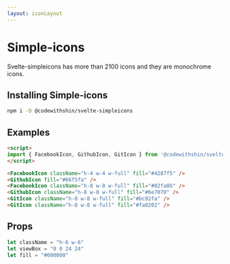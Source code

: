 ```yaml
---
layout: iconLayout
---
```


<script>
   import { FacebookIcon, GithubIcon, GitIcon } from '@codewithshin/svelte-simpleicons';
</script>

<h1 class="text-3xl w-full dark:text-white py-8">Simple-icons</h1>

<p class=" dark:text-white py-4">Svelte-simpleicons has more than 2100 icons and they are monochrome icons.</p>


<h2 class="text-2xl w-full dark:text-white py-4">Installing Simple-icons</h2>

```sh
npm i -D @codewithshin/svelte-simpleicons
```

<h2 class="text-2xl w-full dark:text-white py-4">Examples</h2>

<div class="container flex flex-wrap justify-center rounded-xl mx-auto bg-gradient-to-r bg-white dark:bg-gray-900 border border-gray-200 dark:border-gray-700 p-2 sm:p-6 h-72">

<FacebookIcon className="h-4 w-4 w-full" fill="#4287f5" />
<GithubIcon fill="#66f5fa" />  
<FacebookIcon className="h-8 w-8 w-full" fill="#02fa0b" />
<GithubIcon className="h-8 w-8 w-full" fill="#6e7070" />
<GitIcon className="h-8 w-8 w-full" fill="#bc02fa" />
<GitIcon className="h-8 w-8 w-full" fill="#fa0202" />

</div>

```html
<script>
import { FacebookIcon, GithubIcon, GitIcon } from '@codewithshin/svelte-simpleicons';
</script>

<FacebookIcon className="h-4 w-4 w-full" fill="#4287f5" />
<GithubIcon fill="#66f5fa" />  
<FacebookIcon className="h-8 w-8 w-full" fill="#02fa0b" />
<GithubIcon className="h-8 w-8 w-full" fill="#6e7070" />
<GitIcon className="h-8 w-8 w-full" fill="#bc02fa" />
<GitIcon className="h-8 w-8 w-full" fill="#fa0202" />

```

<h2 class="text-2xl w-full dark:text-white py-4">Props</h2>

```js
let className = "h-6 w-6"
let viewBox = "0 0 24 24"
let fill = "#000000"
```

